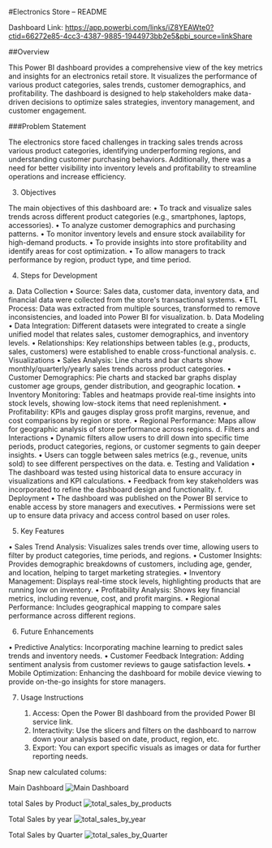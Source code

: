 #Electronics Store  – README

Dashboard Link: https://app.powerbi.com/links/iZ8YEAWte0?ctid=66272e85-4cc3-4387-9885-1944973bb2e5&pbi_source=linkShare

##Overview

This Power BI dashboard provides a comprehensive view of the key metrics and insights for an electronics retail store. It visualizes the performance of various product categories, sales trends, customer demographics, and profitability. The dashboard is designed to help stakeholders make data-driven decisions to optimize sales strategies, inventory management, and customer engagement.

###Problem Statement

The electronics store faced challenges in tracking sales trends across various product categories, identifying underperforming regions, and understanding customer purchasing behaviors. Additionally, there was a need for better visibility into inventory levels and profitability to streamline operations and increase efficiency.

3. Objectives

The main objectives of this dashboard are:
•	To track and visualize sales trends across different product categories (e.g., smartphones, laptops, accessories).
•	To analyze customer demographics and purchasing patterns.
•	To monitor inventory levels and ensure stock availability for high-demand products.
•	To provide insights into store profitability and identify areas for cost optimization.
•	To allow managers to track performance by region, product type, and time period.

4. Steps for Development

a. Data Collection
•	Source: Sales data, customer data, inventory data, and financial data were collected from the store's transactional systems.
•	ETL Process: Data was extracted from multiple sources, transformed to remove inconsistencies, and loaded into Power BI for visualization.
b. Data Modeling
•	Data Integration: Different datasets were integrated to create a single unified model that relates sales, customer demographics, and inventory levels.
•	Relationships: Key relationships between tables (e.g., products, sales, customers) were established to enable cross-functional analysis.
c. Visualizations
•	Sales Analysis: Line charts and bar charts show monthly/quarterly/yearly sales trends across product categories.
•	Customer Demographics: Pie charts and stacked bar graphs display customer age groups, gender distribution, and geographic location.
•	Inventory Monitoring: Tables and heatmaps provide real-time insights into stock levels, showing low-stock items that need replenishment.
•	Profitability: KPIs and gauges display gross profit margins, revenue, and cost comparisons by region or store.
•	Regional Performance: Maps allow for geographic analysis of store performance across regions.
d. Filters and Interactions
•	Dynamic filters allow users to drill down into specific time periods, product categories, regions, or customer segments to gain deeper insights.
•	Users can toggle between sales metrics (e.g., revenue, units sold) to see different perspectives on the data.
e. Testing and Validation
•	The dashboard was tested using historical data to ensure accuracy in visualizations and KPI calculations.
•	Feedback from key stakeholders was incorporated to refine the dashboard design and functionality.
f. Deployment
•	The dashboard was published on the Power BI service to enable access by store managers and executives.
•	Permissions were set up to ensure data privacy and access control based on user roles.

5. Key Features

•	Sales Trend Analysis: Visualizes sales trends over time, allowing users to filter by product categories, time periods, and regions.
•	Customer Insights: Provides demographic breakdowns of customers, including age, gender, and location, helping to target marketing strategies.
•	Inventory Management: Displays real-time stock levels, highlighting products that are running low on inventory.
•	Profitability Analysis: Shows key financial metrics, including revenue, cost, and profit margins.
•	Regional Performance: Includes geographical mapping to compare sales performance across different regions.

6. Future Enhancements

•	Predictive Analytics: Incorporating machine learning to predict sales trends and inventory needs.
•	Customer Feedback Integration: Adding sentiment analysis from customer reviews to gauge satisfaction levels.
•	Mobile Optimization: Enhancing the dashboard for mobile device viewing to provide on-the-go insights for store managers.

7. Usage Instructions

    1.	Access: Open the Power BI dashboard from the provided Power BI service link.
    2.	Interactivity: Use the slicers and filters on the dashboard to narrow down your analysis based on date, product, region, etc.
    3.	Export: You can export specific visuals as images or data for further reporting needs.





Snap new calculated colums:

Main Dashboard
![Main Dashboard](https://github.com/user-attachments/assets/a659829e-0b7a-48a6-a010-53140ff12b97)


 
 total Sales by Product
 ![total_sales_by_products](https://github.com/user-attachments/assets/53834506-b96d-4a60-be17-c63a6645d470)



 Total Sales by year
 ![total_sales_by_year](https://github.com/user-attachments/assets/cab1b266-2764-4c7f-b320-8753d64ccc09)
 

 Total Sales by Quarter
 ![total_sales_by_Quarter](https://github.com/user-attachments/assets/3df6c031-139c-439c-939b-d377e0dc4597)

